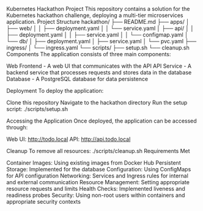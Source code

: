 Kubernetes Hackathon Project
This repository contains a solution for the Kubernetes hackathon challenge, deploying a multi-tier microservices application.
Project Structure
hackathon/
├── README.md
├── apps/
│   ├── web/
│   │   ├── deployment.yaml
│   │   └── service.yaml
│   ├── api/
│   │   ├── deployment.yaml
│   │   ├── service.yaml
│   │   └── configmap.yaml
│   └── db/
│       ├── deployment.yaml
│       ├── service.yaml
│       └── pvc.yaml
├── ingress/
│   └── ingress.yaml
└── scripts/
    ├── setup.sh
    └── cleanup.sh
Components
The application consists of three main components:

Web Frontend - A web UI that communicates with the API
API Service - A backend service that processes requests and stores data in the database
Database - A PostgreSQL database for data persistence

Deployment
To deploy the application:

Clone this repository
Navigate to the hackathon directory
Run the setup script:
./scripts/setup.sh


Accessing the Application
Once deployed, the application can be accessed through:

Web UI: http://todo.local
API: http://api.todo.local

Cleanup
To remove all resources:
./scripts/cleanup.sh
Requirements Met

Container Images: Using existing images from Docker Hub
Persistent Storage: Implemented for the database
Configuration: Using ConfigMaps for API configuration
Networking: Services and Ingress rules for internal and external communication
Resource Management: Setting appropriate resource requests and limits
Health Checks: Implemented liveness and readiness probes
Security: Using non-root users within containers and appropriate security contexts